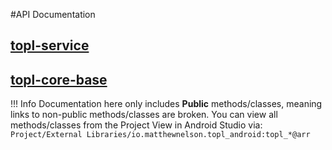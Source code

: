 #API Documentation

## [topl-service](./topl-service/io.matthewnelson.topl_service/index.md)

## [topl-core-base](./topl-core-base/io.matthewnelson.topl_core_base/index.md)

<!-- Hold off linking to docs until release -->
<!-- ## [topl-core](./topl-core/io.matthewnelson.topl_core/index.md) -->

!!! Info
    Documentation here only includes **Public** methods/classes, meaning links to non-public
    methods/classes are broken. You can view all methods/classes from the Project View in
    Android Studio via: `Project/External Libraries/io.matthewnelson.topl_android:topl_*@arr`